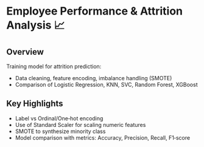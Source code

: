 # Employee Performance & Attrition Analysis 📈

## Overview
Training model for attrition prediction:
- Data cleaning, feature encoding, imbalance handling (SMOTE)
- Comparison of Logistic Regression, KNN, SVC, Random Forest, XGBoost

## Key Highlights
- Label vs Ordinal/One‑hot encoding
- Use of Standard Scaler for scaling numeric features
- SMOTE to synthesize minority class
- Model comparison with metrics: Accuracy, Precision, Recall, F1‑score


